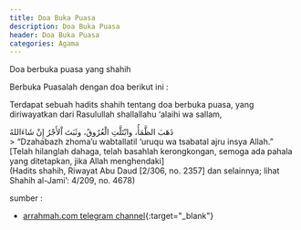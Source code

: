 ```yaml
---
title: Doa Buka Puasa
description: Doa Buka Puasa
header: Doa Buka Puasa
categories: Agama
---
```


Doa berbuka puasa yang shahih

Berbuka Puasalah dengan doa berikut ini :

Terdapat sebuah hadits shahih tentang doa berbuka puasa, yang diriwayatkan dari Rasulullah shallallahu ‘alaihi wa sallam,
<div class="ar">
ذَهَبَ الظَّمَأُ، وابْتَلَّتِ الْعُرُوقُ، وثَبَتَ اْلأَجْرُ إِنْ شَاءَاللهُ
</div>
> “Dzahabazh zhoma’u wabtallatil ‘uruqu wa tsabatal ajru insya Allah.”
<div class="id">
[Telah hilanglah dahaga, telah basahlah kerongkongan, semoga ada pahala yang ditetapkan, jika Allah menghendaki]
</div>
(Hadits shahih, Riwayat Abu Daud [2/306, no. 2357] dan selainnya; lihat Shahih al-Jami’: 4/209, no. 4678)

sumber : 
- [arrahmah.com telegram channel](https://t.me/arrahmahcom/2087){:target="_blank"}
